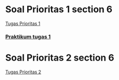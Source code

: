 
# Soal Prioritas 1 section 6

[Tugas Prioritas 1](https://docs.google.com/document/d/1n8Xyh8nDI6pLF2YVnW5F17vA_KQk3dXv83MlRZtPdnA/edit)

### [Praktikum tugas 1](https://github.com/devagstnn/QE_Devi_Agustin_Utari.git)

# Soal Prioritas 2 section 6

[Tugas Prioritas 2](https://docs.google.com/document/d/1GufzbQydV1bh2_lF32DHbxy0g2xWtOgdMa1yoGU7SCI/edit)




